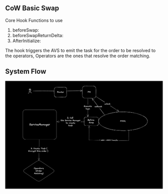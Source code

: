 ## CoW Basic Swap

Core Hook Functions to use 
1. beforeSwap: 
2. beforeSwapReturnDelta: 
3. AfterInitialize: 

The hook triggers the AVS to emit the task for the order to be resolved to the operators, 
Operators are the ones that resolve the order matching.
## System Flow
![System Flow](System_Flow.png)